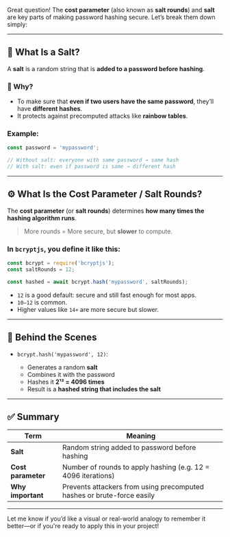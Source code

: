 Great question! The **cost parameter** (also known as **salt rounds**) and **salt** are key parts of making password hashing secure. Let’s break them down simply:

---

## 🔐 What Is a Salt?

A **salt** is a random string that is **added to a password before hashing**.

### 🧠 Why?

* To make sure that **even if two users have the same password**, they’ll have **different hashes**.
* It protects against precomputed attacks like **rainbow tables**.

### Example:

```js
const password = 'mypassword';

// Without salt: everyone with same password → same hash
// With salt: even if password is same → different hash
```

---

## ⚙️ What Is the Cost Parameter / Salt Rounds?

The **cost parameter** (or **salt rounds**) determines **how many times the hashing algorithm runs**.

> More rounds = More secure, but **slower** to compute.

### In `bcryptjs`, you define it like this:

```js
const bcrypt = require('bcryptjs');
const saltRounds = 12;

const hashed = await bcrypt.hash('mypassword', saltRounds);
```

* `12` is a good default: secure and still fast enough for most apps.
* `10–12` is common.
* Higher values like `14+` are more secure but slower.

---

## 🔁 Behind the Scenes

* `bcrypt.hash('mypassword', 12)`:

  * Generates a random **salt**
  * Combines it with the password
  * Hashes it **2¹² = 4096 times**
  * Result is a **hashed string that includes the salt**

---

## ✅ Summary

| Term               | Meaning                                                                |
| ------------------ | ---------------------------------------------------------------------- |
| **Salt**           | Random string added to password before hashing                         |
| **Cost parameter** | Number of rounds to apply hashing (e.g. 12 = 4096 iterations)          |
| **Why important**  | Prevents attackers from using precomputed hashes or brute-force easily |

---

Let me know if you’d like a visual or real-world analogy to remember it better—or if you're ready to apply this in your project!
